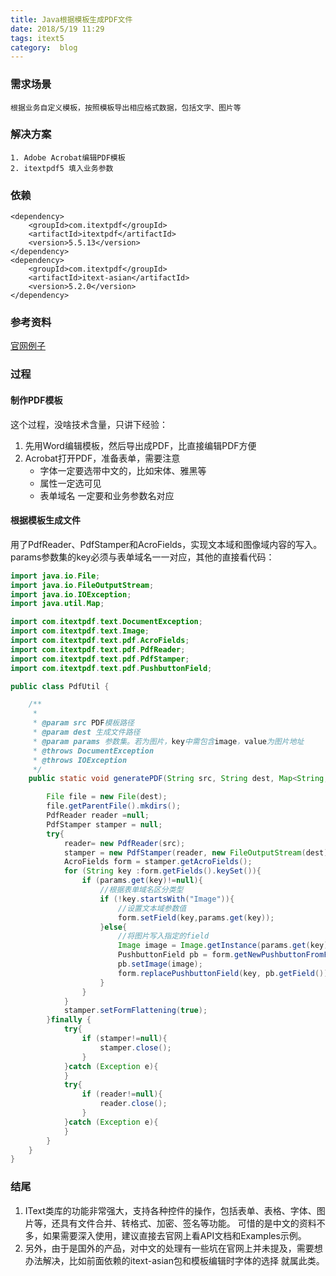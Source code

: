 ```yaml
---
title: Java根据模板生成PDF文件
date: 2018/5/19 11:29
tags: itext5
category:  blog
---
```


### 需求场景
    根据业务自定义模板，按照模板导出相应格式数据，包括文字、图片等
 
### 解决方案
    1. Adobe Acrobаt编辑PDF模板
    2. itextpdf5 填入业务参数
### 依赖
    <dependency>
        <groupId>com.itextpdf</groupId>
        <artifactId>itextpdf</artifactId>
        <version>5.5.13</version>
    </dependency>
    <dependency>
        <groupId>com.itextpdf</groupId>
        <artifactId>itext-asian</artifactId>
        <version>5.2.0</version>
    </dependency>
### 参考资料

[官网例子](https://developers.itextpdf.com/examples-itext5)

### 过程  

#### 制作PDF模板
这个过程，没啥技术含量，只讲下经验：
1. 先用Word编辑模板，然后导出成PDF，比直接编辑PDF方便
2. Acrobаt打开PDF，准备表单，需要注意
    - 字体一定要选带中文的，比如宋体、雅黑等
    - 属性一定选可见
    - 表单域名 一定要和业务参数名对应
    
#### 根据模板生成文件
用了PdfReader、PdfStamper和AcroFields，实现文本域和图像域内容的写入。
params参数集的key必须与表单域名一一对应，其他的直接看代码：
````java
import java.io.File;
import java.io.FileOutputStream;
import java.io.IOException;
import java.util.Map;

import com.itextpdf.text.DocumentException;
import com.itextpdf.text.Image;
import com.itextpdf.text.pdf.AcroFields;
import com.itextpdf.text.pdf.PdfReader;
import com.itextpdf.text.pdf.PdfStamper;
import com.itextpdf.text.pdf.PushbuttonField;

public class PdfUtil {

    /**
     *
     * @param src PDF模板路径
     * @param dest 生成文件路径
     * @param params 参数集。若为图片，key中需包含image，value为图片地址
     * @throws DocumentException
     * @throws IOException
     */
    public static void generatePDF(String src, String dest, Map<String,String> params) throws DocumentException, IOException {

        File file = new File(dest);
        file.getParentFile().mkdirs();
        PdfReader reader =null;
        PdfStamper stamper = null;
        try{
            reader= new PdfReader(src);
            stamper = new PdfStamper(reader, new FileOutputStream(dest));
            AcroFields form = stamper.getAcroFields();
            for (String key :form.getFields().keySet()){
                if (params.get(key)!=null){
                    //根据表单域名区分类型
                    if (!key.startsWith("Image")){
                        //设置文本域参数值
                        form.setField(key,params.get(key));
                    }else{
                        //将图片写入指定的field
                        Image image = Image.getInstance(params.get(key));
                        PushbuttonField pb = form.getNewPushbuttonFromField(key);
                        pb.setImage(image);
                        form.replacePushbuttonField(key, pb.getField());
                    }
                }
            }
            stamper.setFormFlattening(true);
        }finally {
            try{
                if (stamper!=null){
                    stamper.close();
                }
            }catch (Exception e){
            }
            try{
                if (reader!=null){
                    reader.close();
                }
            }catch (Exception e){
            }
        }
    }
}
````
### 结尾
1. IText类库的功能非常强大，支持各种控件的操作，包括表单、表格、字体、图片等，还具有文件合并、转格式、加密、签名等功能。
可惜的是中文的资料不多，如果需要深入使用，建议直接去官网上看API文档和Examples示例。
2. 另外，由于是国外的产品，对中文的处理有一些坑在官网上并未提及，需要想办法解决，比如前面依赖的itext-asian包和模板编辑时字体的选择 就属此类。